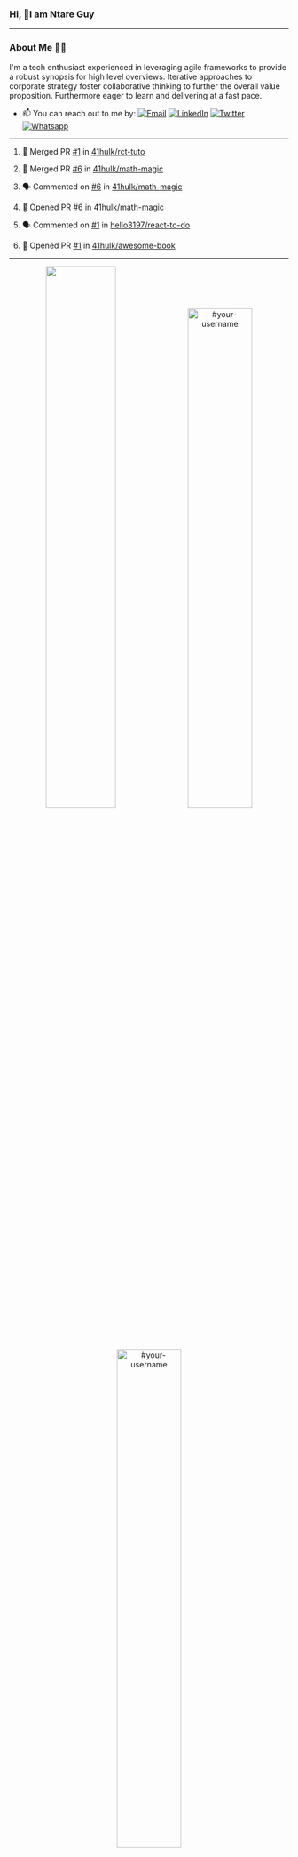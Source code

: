 ### Hi, 👋I am Ntare Guy

---

### About Me 👨‍💻

I'm a tech enthusiast experienced in leveraging agile frameworks to provide a robust synopsis for high level overviews. Iterative approaches to corporate strategy foster collaborative thinking to further the overall value proposition. Furthermore eager to learn and delivering at a fast pace.

- 📫 You can reach out to me by:
  [![Email](https://img.shields.io/badge/--gmail?label=Gmail&logo=Gmail&style=social)](mailto:gntare2@gmail.com)
  [![LinkedIn](https://img.shields.io/badge/--linkedin?label=LinkedIn&logo=LinkedIn&style=social)](https://www.linkedin.com/in/ntare-guy)
  [![Twitter](https://img.shields.io/badge/--twitter?label=Twitter&logo=Twitter&style=social)](https://twitter.com/ntare_guy)
  [![Whatsapp](https://img.shields.io/badge/--whatsapp?label=Whatsapp&logo=whatsapp&style=social)](https://api.whatsapp.com/send?phone=+250780770022&text=Hello%20Guy!%20%F0%9F%91%8B%F0%9F%8F%BB)

---

<!--START_SECTION:activity-->
1. 🎉 Merged PR [#1](https://github.com/41hulk/rct-tuto/pull/1) in [41hulk/rct-tuto](https://github.com/41hulk/rct-tuto)

2. 🎉 Merged PR [#6](https://github.com/41hulk/math-magic/pull/6) in [41hulk/math-magic](https://github.com/41hulk/math-magic)
3. 🗣 Commented on [#6](https://github.com/41hulk/math-magic/issues/6) in [41hulk/math-magic](https://github.com/41hulk/math-magic)
4. 💪 Opened PR [#6](https://github.com/41hulk/math-magic/pull/6) in [41hulk/math-magic](https://github.com/41hulk/math-magic)
5. 🗣 Commented on [#1](https://github.com/helio3197/react-to-do/issues/1) in [helio3197/react-to-do](https://github.com/helio3197/react-to-do)
5. 💪 Opened PR [#1](https://github.com/41hulk/awesome-book/pull/1) in [41hulk/awesome-book](https://github.com/41hulk/awesome-book)
<!--END_SECTION:activity-->

---

<p align="center">
<img width="50%" src="https://github-readme-stats.vercel.app/api?username=41hulk&theme=highcontrast&hide_border=true alt="#your-username" />
<img width="48%" src="https://github-readme-stats.vercel.app/api/top-langs?username=41hulk&show_icons=true&theme=dark&locale=en&layout=compact&hide_border=true" alt="#your-username" />
<img width="48%" src="https://github-readme-streak-stats.herokuapp.com/?user=41hulk&theme=highcontrast&hide_border=true" alt="#your-username" />
</p>
